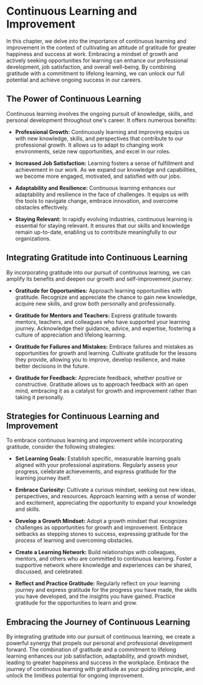 Continuous Learning and Improvement
============================================

In this chapter, we delve into the importance of continuous learning and improvement in the context of cultivating an attitude of gratitude for greater happiness and success at work. Embracing a mindset of growth and actively seeking opportunities for learning can enhance our professional development, job satisfaction, and overall well-being. By combining gratitude with a commitment to lifelong learning, we can unlock our full potential and achieve ongoing success in our careers.

The Power of Continuous Learning
--------------------------------

Continuous learning involves the ongoing pursuit of knowledge, skills, and personal development throughout one's career. It offers numerous benefits:

* **Professional Growth:** Continuously learning and improving equips us with new knowledge, skills, and perspectives that contribute to our professional growth. It allows us to adapt to changing work environments, seize new opportunities, and excel in our roles.

* **Increased Job Satisfaction:** Learning fosters a sense of fulfillment and achievement in our work. As we expand our knowledge and capabilities, we become more engaged, motivated, and satisfied with our jobs.

* **Adaptability and Resilience:** Continuous learning enhances our adaptability and resilience in the face of challenges. It equips us with the tools to navigate change, embrace innovation, and overcome obstacles effectively.

* **Staying Relevant:** In rapidly evolving industries, continuous learning is essential for staying relevant. It ensures that our skills and knowledge remain up-to-date, enabling us to contribute meaningfully to our organizations.

Integrating Gratitude into Continuous Learning
----------------------------------------------

By incorporating gratitude into our pursuit of continuous learning, we can amplify its benefits and deepen our growth and self-improvement journey:

* **Gratitude for Opportunities:** Approach learning opportunities with gratitude. Recognize and appreciate the chance to gain new knowledge, acquire new skills, and grow both personally and professionally.

* **Gratitude for Mentors and Teachers:** Express gratitude towards mentors, teachers, and colleagues who have supported your learning journey. Acknowledge their guidance, advice, and expertise, fostering a culture of appreciation and lifelong learning.

* **Gratitude for Failures and Mistakes:** Embrace failures and mistakes as opportunities for growth and learning. Cultivate gratitude for the lessons they provide, allowing you to improve, develop resilience, and make better decisions in the future.

* **Gratitude for Feedback:** Appreciate feedback, whether positive or constructive. Gratitude allows us to approach feedback with an open mind, embracing it as a catalyst for growth and improvement rather than taking it personally.

Strategies for Continuous Learning and Improvement
--------------------------------------------------

To embrace continuous learning and improvement while incorporating gratitude, consider the following strategies:

* **Set Learning Goals:** Establish specific, measurable learning goals aligned with your professional aspirations. Regularly assess your progress, celebrate achievements, and express gratitude for the learning journey itself.

* **Embrace Curiosity:** Cultivate a curious mindset, seeking out new ideas, perspectives, and resources. Approach learning with a sense of wonder and excitement, appreciating the opportunity to expand your knowledge and skills.

* **Develop a Growth Mindset:** Adopt a growth mindset that recognizes challenges as opportunities for growth and improvement. Embrace setbacks as stepping stones to success, expressing gratitude for the process of learning and overcoming obstacles.

* **Create a Learning Network:** Build relationships with colleagues, mentors, and others who are committed to continuous learning. Foster a supportive network where knowledge and experiences can be shared, discussed, and celebrated.

* **Reflect and Practice Gratitude:** Regularly reflect on your learning journey and express gratitude for the progress you have made, the skills you have developed, and the insights you have gained. Practice gratitude for the opportunities to learn and grow.

Embracing the Journey of Continuous Learning
--------------------------------------------

By integrating gratitude into our pursuit of continuous learning, we create a powerful synergy that propels our personal and professional development forward. The combination of gratitude and a commitment to lifelong learning enhances our job satisfaction, adaptability, and growth mindset, leading to greater happiness and success in the workplace. Embrace the journey of continuous learning with gratitude as your guiding principle, and unlock the limitless potential for ongoing improvement.
